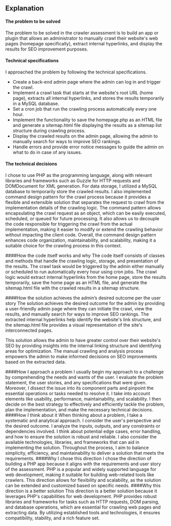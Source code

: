 ## Explanation

#### The problem to be solved
The problem to be solved in the crawler assessment is to build an app or plugin that allows an administrator to manually crawl their website's web pages (homepage specifically), extract internal hyperlinks, and display the results for SEO improvement purposes.
#### Technical specifications
I approached the problem by following the technical specifications.
- Create a back-end admin page where the admin can log in and trigger the crawl.
- Implement a crawl task that starts at the website's root URL (home page), extracts all internal hyperlinks, and stores the results temporarily in a MySQL database.
- Set a cron job that run the crawling process automatically every one hour.
- Implement the functionality to save the homepage.php as an HTML file and generate a sitemap.html file displaying the results as a sitemap list structure during crawling process.
- Display the crawled results on the admin page, allowing the admin to manually search for ways to improve SEO rankings.
- Handle errors and provide error notice messages to guide the admin on what to do in case of any issues.
#### The technical decisions
I chose to use PHP as the programming language, along with relevant libraries and frameworks such as Guzzle for HTTP requests and DOMDocument for XML generation. For data storage, I utilized a MySQL database to temporarily store the crawled results. I also implemented command design pattern for the crawl process because it provides a flexible and extensible solution that separates the request to crawl from the implementation details of the crawling logic. The command pattern allows encapsulating the crawl request as an object, which can be easily executed, scheduled, or queued for future processing. It also allows us to decouple the code responsible for triggering the crawl from the actual implementation, making it easier to modify or extend the crawling behavior without impacting the client code. Overall, the command design pattern enhances code organization, maintainability, and scalability, making it a suitable choice for the crawling process in this context.

####How the code itself works and why
The code itself consists of classes and methods that handle the crawling logic, storage, and presentation of the results. The crawl task would be triggered by the admin either manually or scheduled to run automatically every hour using cron jobs. The crawl logic would extract internal hyperlinks from the home page, store the results temporarily, save the home page as an HTML file, and generate the sitemap.html file with the crawled results in a sitemap structure.

####How the solution achieves the admin’s desired outcome per the user story
The solution achieves the desired outcome for the admin by providing a user-friendly admin page where they can initiate the crawl, view the results, and manually search for ways to improve SEO rankings. The extracted internal hyperlinks help identify the website's link structure, and the sitemap.html file provides a visual representation of the site's interconnected pages.

This solution allows the admin to have greater control over their website's SEO by providing insights into the internal linking structure and identifying areas for optimization. The manual crawling and analysis process empowers the admin to make informed decisions on SEO improvements based on the extracted data.

####How I approach a problem
I usually begin my approach to a challenge by comprehending the needs and wants of the user. I evaluate the problem statement, the user stories, and any specifications that were given. Moreover, I dissect the issue into its component parts and pinpoint the essential operations or tasks needed to resolve it. I take into account elements like usability, performance, maintainability, and scalability. I then decide on the best strategy to effectively and efficiently tackle the problem, plan the implementation, and make the necessary technical decisions.
####How I think about it
When thinking about a problem, I take a systematic and analytical approach. I consider the user's perspective and the desired outcome. I analyze the inputs, outputs, and any constraints or dependencies involved. I think about potential edge cases, error handling, and how to ensure the solution is robust and reliable. I also consider the available technologies, libraries, and frameworks that can aid in implementing the solution. Throughout the process, I aim to balance simplicity, efficiency, and maintainability to deliver a solution that meets the requirements.
####Why I chose this direction
I chose the direction of building a PHP app because it aligns with the requirements and user story of the assessment. PHP is a popular and widely supported language for web development, making it suitable for building web-related tools like crawlers. This direction allows for flexibility and scalability, as the solution can be extended and customized based on specific needs.
####Why this direction is a better solution
This direction is a better solution because it leverages PHP's capabilities for web development. PHP provides robust libraries and frameworks for tasks such as HTTP requests, DOM parsing, and database operations, which are essential for crawling web pages and extracting data. By utilizing established tools and technologies, it ensures compatibility, stability, and a rich feature set.
    


